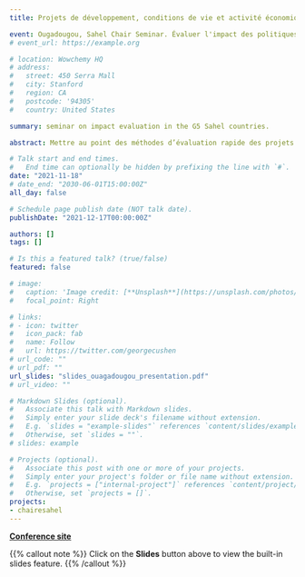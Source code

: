 ```yaml
---
title: Projets de développement, conditions de vie et activité économique dans les pays du G5 Sahel

event: Ougadougou, Sahel Chair Seminar. Évaluer l'impact des politiques de développement dans les zones vulnérables
# event_url: https://example.org

# location: Wowchemy HQ
# address:
#   street: 450 Serra Mall
#   city: Stanford
#   region: CA
#   postcode: '94305'
#   country: United States

summary: seminar on impact evaluation in the G5 Sahel countries.

abstract: Mettre au point des méthodes d’évaluation rapide des projets et programmes adaptées aux zones fragiles. Surmonter les difficultés liées au suivi et à la collecte des données. Utiliser des données géo-localisées.

# Talk start and end times.
#   End time can optionally be hidden by prefixing the line with `#`.
date: "2021-11-18"
# date_end: "2030-06-01T15:00:00Z"
all_day: false

# Schedule page publish date (NOT talk date).
publishDate: "2021-12-17T00:00:00Z"

authors: []
tags: []

# Is this a featured talk? (true/false)
featured: false

# image:
#   caption: 'Image credit: [**Unsplash**](https://unsplash.com/photos/bzdhc5b3Bxs)'
#   focal_point: Right

# links:
# - icon: twitter
#   icon_pack: fab
#   name: Follow
#   url: https://twitter.com/georgecushen
# url_code: ""
# url_pdf: ""
url_slides: "slides_ouagadougou_presentation.pdf"
# url_video: ""

# Markdown Slides (optional).
#   Associate this talk with Markdown slides.
#   Simply enter your slide deck's filename without extension.
#   E.g. `slides = "example-slides"` references `content/slides/example-slides.md`.
#   Otherwise, set `slides = ""`.
# slides: example

# Projects (optional).
#   Associate this post with one or more of your projects.
#   Simply enter your project's folder or file name without extension.
#   E.g. `projects = ["internal-project"]` references `content/project/deep-learning/index.md`.
#   Otherwise, set `projects = []`.
projects:
- chairesahel
---
```


[**Conference site**](https://ferdi.fr/en/events/sahel-chair-seminar-evaluer-l-impact-des-politiques-de-developpement-dans-les-zones-vulnerables)

{{% callout note %}}
Click on the **Slides** button above to view the built-in slides feature.
{{% /callout %}}

<!--
Slides can be added in a few ways:

- **Create** slides using Wowchemy's [*Slides*](https://wowchemy.com/docs/managing-content/#create-slides) feature and link using `slides` parameter in the front matter of the talk file
- **Upload** an existing slide deck to `static/` and link using `url_slides` parameter in the front matter of the talk file
- **Embed** your slides (e.g. Google Slides) or presentation video on this page using [shortcodes](https://wowchemy.com/docs/writing-markdown-latex/).

Further event details, including [page elements](https://wowchemy.com/docs/writing-markdown-latex/) such as image galleries, can be added to the body of this page.
-->
